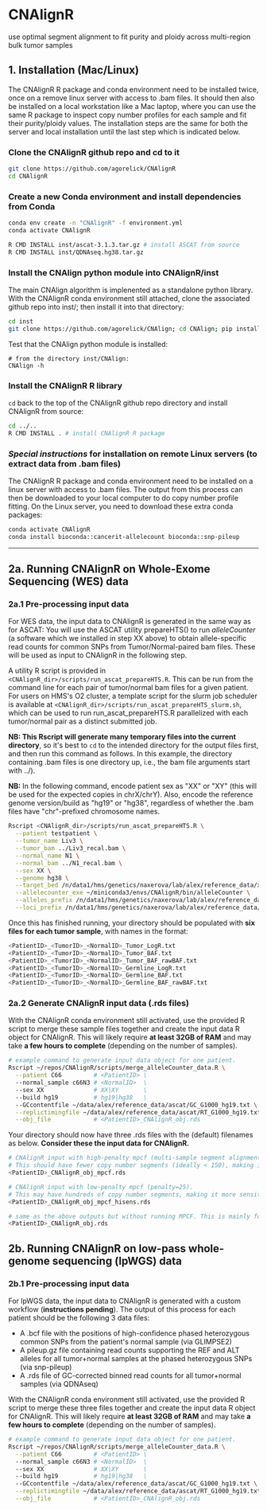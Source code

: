 # CNAlignR
use optimal segment alignment to fit purity and ploidy across multi-region bulk tumor samples


## 1. Installation (Mac/Linux)

The CNAlignR R package and conda environment need to be installed twice, once on a remove linux server with access to .bam files. It should then also be installed on a local workstation like a Mac laptop, where you can use the same R package to inspect copy number profiles for each sample and fit their purity/ploidy values. The installation steps are the same for both the server and local installation until the last step which is indicated below.

### Clone the CNAlignR github repo and cd to it
```bash
git clone https://github.com/agorelick/CNAlignR
cd CNAlignR
```

### Create a new Conda environment and install dependencies from Conda
```bash
conda env create -n "CNAlignR" -f environment.yml
conda activate CNAlignR

R CMD INSTALL inst/ascat-3.1.3.tar.gz # install ASCAT from source
R CMD INSTALL inst/QDNAseq.hg38.tar.gz
```

### Install the CNAlign python module into CNAlignR/inst
The main CNAlign algorithm is implenented as a standalone python library. With the CNAlignR conda environment still attached, clone the associated github repo into inst/; then install it into that directory:

```bash
cd inst
git clone https://github.com/agorelick/CNAlign; cd CNAlign; pip install . --use-pep517
```

Test that the CNAlign python module is installed:
```
# from the directory inst/CNAlign:
CNAlign -h
```

### Install the CNAlignR R library
`cd` back to the top of the CNAlignR github repo directory and install CNAlignR from source:

```bash
cd ../..
R CMD INSTALL . # install CNAlignR R package
```

### *Special instructions* for installation on remote Linux servers (to extract data from .bam files)

The CNAlignR R package and conda environment need to be installed on a linux server with access to .bam files. The output from this process can then be downloaded to your local computer to do copy number profile fitting. On the Linux server, you need to download these extra conda packages:
```bash
conda activate CNAlignR
conda install bioconda::cancerit-allelecount bioconda::snp-pileup
```

---------


## 2a. Running CNAlignR on Whole-Exome Sequencing (WES) data

### 2a.1 Pre-processing input data
For WES data, the input data to CNAlignR is generated in the same way as for ASCAT: You will use the ASCAT utility prepareHTS() to run _alleleCounter_ (a software which we installed in step XX above) to obtain allele-specific read counts for common SNPs from Tumor/Normal-paired bam files. These will be used as input to CNAlignR in the following step.

A utility R script is provided in `<CNAlignR_dir>/scripts/run_ascat_prepareHTS.R`. This can be run from the command line for each pair of tumor/normal bam files for a given patient. For users on HMS's O2 cluster, a template script for the slurm job scheduler is available at `<CNAlignR_dir>/scripts/run_ascat_prepareHTS_slurm.sh`, which can be used to run run_ascat_prepareHTS.R parallelized with each tumor/normal pair as a distinct submitted job. 

**NB: This Rscript will generate many temporary files into the current directory**, so it's best to `cd` to the intended directory for the output files first, and then run this command as follows. In this example, the directory containing .bam files is one directory up, i.e., the bam file arguments start with ../). 

**NB:** In the following command, encode patient sex as "XX" or "XY" (this will be used for the expected copies in chrX/chrY). Also, encode the reference genome version/build as "hg19" or "hg38", regardless of whether the .bam files have "chr"-prefixed chromosome names.

```bash
Rscript <CNAlignR_dir>/scripts/run_ascat_prepareHTS.R \
  --patient testpatient \
  --tumor_name Liv3 \
  --tumor_bam ../Liv3_recal.bam \
  --normal_name N1 \
  --normal_bam ../N1_recal.bam \
  --sex XX \
  --genome hg38 \
  --target_bed /n/data1/hms/genetics/naxerova/lab/alex/reference_data/xgen-exome-hyb-panel/xgen-exome-hyb-panel-v2-targets-hg38.bed \
  --allelecounter_exe ~/miniconda3/envs/CNAlignR/bin/alleleCounter \
  --alleles_prefix /n/data1/hms/genetics/naxerova/lab/alex/reference_data/ascat/G1000_allelesAll_hg38/G1000_alleles_hg38_chr \
  --loci_prefix /n/data1/hms/genetics/naxerova/lab/alex/reference_data/ascat/G1000_lociAll_hg38/G1000_loci_GRCh38_chr
```

Once this has finished running, your directory should be populated with **six files for each tumor sample**, with names in the format:
```bash
<PatientID>_<TumorID>_<NormalID>_Tumor_LogR.txt
<PatientID>_<TumorID>_<NormalID>_Tumor_BAF.txt
<PatientID>_<TumorID>_<NormalID>_Tumor_BAF_rawBAF.txt
<PatientID>_<TumorID>_<NormalID>_Germline_LogR.txt
<PatientID>_<TumorID>_<NormalID>_Germline_BAF.txt
<PatientID>_<TumorID>_<NormalID>_Germline_BAF_rawBAF.txt
```

### 2a.2 Generate CNAlignR input data (.rds files)

With the CNAlignR conda environment still activated, use the provided R script to merge these sample files together and create the input data R object for CNAlignR. This will likely require **at least 32GB of RAM** and may take **a few hours to complete** (depending on the number of samples).
```bash
# example command to generate input data object for one patient.
Rscript ~/repos/CNAlignR/scripts/merge_alleleCounter_data.R \
  --patient C66         # <PatientID> \
  --normal_sample c66N3 # <NormalID>  \
  --sex XX              # XX|XY       \
  --build hg19          # hg19|hg38   \
  --GCcontentfile ~/data/alex/reference_data/ascat/GC_G1000_hg19.txt \
  --replictimingfile ~/data/alex/reference_data/ascat/RT_G1000_hg19.txt \
  --obj_file            # <PatientID>_CNAlignR_obj.rds
```

Your directory should now have three .rds files with the (default) filenames as below. **Consider these the input data for CNAlignR.**
```bash
# CNAlignR input with high-penalty mpcf (multi-sample segment alignment, penalty=300).
# This should have fewer copy number segments (ideally < 150), making it easier to fit purity/ploidy in each sample.
<PatientID>_CNAlignR_obj_mpcf.rds         

# CNAlignR input with low-penalty mpcf (penalty=25).
# This may have hundreds of copy number segments, making it more sensitive for focal copy number changes. Use these segments for assigning copy number to specific genes/mutations, based on the purity obtained from the aforementioned high-penalty version.
<PatientID>_CNAlignR_obj_mpcf_hisens.rds

# same as the above outputs but without running MPCF. This is mainly for QC/recovery in case MPCF fails due to excessive time/memory usage. 
<PatientID>_CNAlignR_obj.rds              
```

## 2b. Running CNAlignR on low-pass whole-genome sequencing (lpWGS) data

### 2b.1 Pre-processing input data
For lpWGS data, the input data to CNAlignR is generated with a custom workflow (**instructions pending**). The output of this process for each patient should be the following 3 data files:
- A .bcf file with the positions of high-confidence phased heterozygous common SNPs from the patient's normal sample (via GLIMPSE2)
- A pileup.gz file containing read counts supporting the REF and ALT alleles for all tumor+normal samples at the phased heterozygous SNPs (via snp-pileup)
- A .rds file of GC-corrected binned read counts for all tumor+normal samples (via QDNAseq)

With the CNAlignR conda environment still activated, use the provided R script to merge these three files together and create the input data R object for CNAlignR. This will likely require **at least 32GB of RAM** and may take **a few hours to complete** (depending on the number of samples).

```bash
# example command to generate input data object for one patient.
Rscript ~/repos/CNAlignR/scripts/merge_alleleCounter_data.R \
  --patient C66         # <PatientID> \
  --normal_sample c66N3 # <NormalID>  \
  --sex XX              # XX|XY       \
  --build hg19          # hg19|hg38   \
  --GCcontentfile ~/data/alex/reference_data/ascat/GC_G1000_hg19.txt \
  --replictimingfile ~/data/alex/reference_data/ascat/RT_G1000_hg19.txt \
  --obj_file            # <PatientID>_CNAlignR_obj.rds


